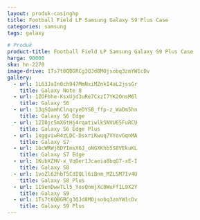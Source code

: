 ```yaml
---
layout: produk-casinghp
title: Football Field LP Samsung Galaxy S9 Plus Case
categories: samsung
tags: galaxy

# Produk
product-title: Football Field LP Samsung Galaxy S9 Plus Case
harga: 90000
sku: hn-2270
image-drive: 1Ts7t8QBGRCg3QJd8MOjsobq3zmYW1cDv
gallery:
  - url: 1L63JaIn0ch947MmNxiMZnkI4aL2jssGr
    title: Galaxy Note 8
  - url: 1ZOFbhe-KsxUjd3uRe7CxzI7YK2OnsM6l
    title: Galaxy S6
  - url: 13qSQamhClnqcyeDYSB_ffp-z_WaDm5hn
    title: Galaxy S6 Edge
  - url: 12I0jc5mX6tHj4rqatiwlkSNVU65FuRCU
    title: Galaxy S6 Edge Plus
  - url: 1xggviwR4zLDC-DsxriKwuq7VYovGqnMA
    title: Galaxy S7
  - url: 1bcWRWj8DYImsX6J_oNGXKhb5S8VEkuKL
    title: Galaxy S7 Edge
  - url: 1KubXZHV-x_VqOer1Jcaeia8bqG7-xE-I
    title: Galaxy S8
  - url: 1voZl62hbT5CdIQLl6iBnm_MZLSM7Iv4U
    title: Galaxy S8 Plus
  - url: 1I9enDwwTLl5_YosQnmjXc0WuFf1L9X2Y
    title: Galaxy S9
  - url: 1Ts7t8QBGRCg3QJd8MOjsobq3zmYW1cDv
    title: Galaxy S9 Plus
---
```

